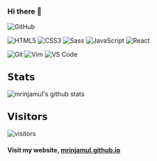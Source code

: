### Hi there 👋


![GitHub](https://img.shields.io/github/followers/mrinjamul.svg?label=GitHub&style=social)


![HTML5](https://img.shields.io/badge/-HTML5-%23E44D27?style=flat-square&logo=html5&logoColor=ffffff)
![CSS3](https://img.shields.io/badge/-CSS3-%231572B6?style=flat-square&logo=css3)
![Sass](https://img.shields.io/badge/-Sass-%23CC6699?style=flat-square&logo=sass&logoColor=ffffff)
![JavaScript](https://img.shields.io/badge/-JavaScript-%23F7DF1C?style=flat-square&logo=javascript&logoColor=000000&labelColor=%23F7DF1C&color=%23FFCE5A)
![React](https://img.shields.io/badge/-React-%23282C34?style=flat-square&logo=react)



![Git](https://img.shields.io/badge/-Git-%23F05032?style=flat-square&logo=git&logoColor=%23ffffff)
![Vim](https://img.shields.io/badge/-Vim-%2300800B?style=flat-square&logo=vim&logoColor=%23ffffff)
![VS Code](https://img.shields.io/badge/-VSCode-%23007ACC?style=flat-square&logo=visual-studio-code)




## 𝗦𝘁𝗮𝘁𝘀

![mrinjamul's github stats](https://github-readme-stats.vercel.app/api?username=mrinjamul&show_icons=true&theme=light)

## 𝗩𝗶𝘀𝗶𝘁𝗼𝗿𝘀

![visitors](https://visitor-badge.laobi.icu/badge?page_id=mrinjamul.mrinjamul)

#### Visit my website,  [mrinjamul.github.io](http://mrinjamul.github.io/)



<!--
**mrinjamul/mrinjamul** is a ✨ _special_ ✨ repository because its `README.md` (this file) appears on your GitHub profile.

Here are some ideas to get you started:

- 🔭 I’m currently working on ...
- 🌱 I’m currently learning ...
- 👯 I’m looking to collaborate on ...
- 🤔 I’m looking for help with ...
- 💬 Ask me about ...
- 📫 How to reach me: ...
- 😄 Pronouns: ...
- ⚡ Fun fact: ...
-->
